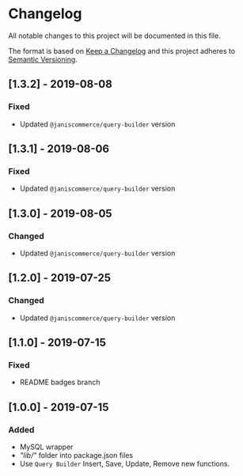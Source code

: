 # Changelog
All notable changes to this project will be documented in this file.

The format is based on [Keep a Changelog](http://keepachangelog.com/en/1.0.0/)
and this project adheres to [Semantic Versioning](http://semver.org/spec/v2.0.0.html).

## [1.3.2] - 2019-08-08
### Fixed
- Updated `@janiscommerce/query-builder` version

## [1.3.1] - 2019-08-06
### Fixed
- Updated `@janiscommerce/query-builder` version

## [1.3.0] - 2019-08-05
### Changed
- Updated `@janiscommerce/query-builder` version

## [1.2.0] - 2019-07-25
### Changed
- Updated `@janiscommerce/query-builder` version

## [1.1.0] - 2019-07-15
### Fixed
- README badges branch

## [1.0.0] - 2019-07-15
### Added
- MySQL wrapper
- *"lib/"* folder into package.json files
- Use `Query Builder` Insert, Save, Update, Remove new functions.
